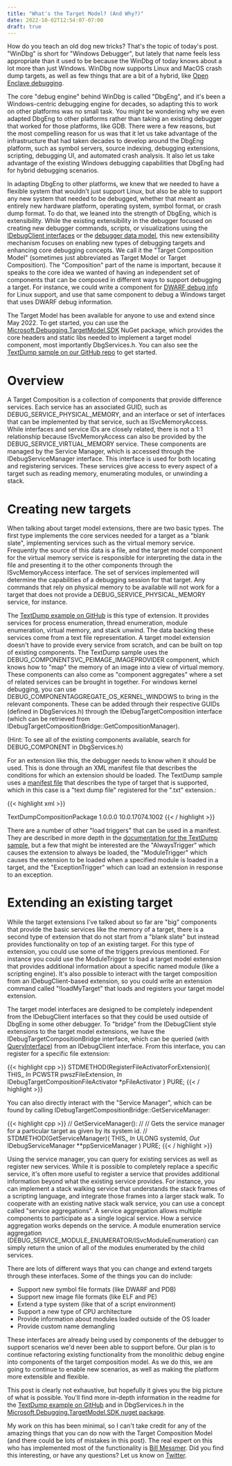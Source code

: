 ```yaml
---
title: "What's the Target Model? (And Why?)"
date: 2022-10-02T12:54:07-07:00
draft: true
---
```


How do you teach an old dog new tricks? That's the topic of today's post. "WinDbg" is short for "Windows Debugger", but lately that name feels less appropriate than it used to be because the WinDbg of today knows about a lot more than just Windows. WinDbg now supports Linux and MacOS crash dump targets, as well as few things that are a bit of a hybrid, like [Open Enclave debugging](https://learn.microsoft.com/en-us/windows-hardware/drivers/debugger/open-enclave-debugging).

The core "debug engine" behind WinDbg is called "DbgEng", and it's been a Windows-centric debugging engine for decades, so adapting this to work on other platforms was no small task. You might be wondering why we even adapted DbgEng to other platforms rather than taking an existing debugger that worked for those platforms, like GDB. There were a few reasons, but the most compelling reason for us was that it let us take advantage of the infrastructure that had taken decades to develop around the DbgEng platform, such as symbol servers, source indexing, debugging extensions, scripting, debugging UI, and automated crash analysis. It also let us take advantage of the existing Windows debugging capabilities that DbgEng had for hybrid debugging scenarios.

In adapting DbgEng to other platforms, we knew that we needed to have a flexible system that wouldn't just support Linux, but also be able to support any new system that needed to be debugged, whether that meant an entirely new hardware platform, operating system, symbol format, or crash dump format. To do that, we leaned into the strength of DbgEng, which is extensibility. While the existing extensibility in the debugger focused on creating new debugger commands, scripts, or visualizations using the [IDebugClient interfaces](https://learn.microsoft.com/en-us/windows-hardware/drivers/ddi/dbgeng/nn-dbgeng-idebugclient) or the [debugger data model](whats-the-data-model.md), this new extensibility mechanism focuses on enabling new types of debugging targets and enhancing core debugging concepts. We call it the "Target Composition Model" (sometimes just abbreviated as Target Model or Target Composition). The "Composition" part of the name is important, because it speaks to the core idea we wanted of having an independent set of components that can be composed in different ways to support debugging a target. For instance, we could write a component for [DWARF debug info](https://en.wikipedia.org/wiki/DWARF) for Linux support, and use that same component to debug a Windows target that uses DWARF debug information. 

The Target Model has been available for anyone to use and extend since May 2022. To get started, you can use the [Microsoft.Debugging.TargetModel.SDK](https://www.nuget.org/packages/Microsoft.Debugging.TargetModel.SDK) NuGet package, which provides the core headers and static libs needed to implement a target model component, most importantly DbgServices.h. You can also see the [TextDump sample on our GitHub repo](https://github.com/microsoft/WinDbg-Samples/tree/master/TargetComposition/TextDump) to get started.

# Overview

A Target Composition is a collection of components that provide difference services. Each service has an associated GUID, such as DEBUG_SERVICE_PHYSICAL_MEMORY, and an interface or set of interfaces that can be implemented by that service, such as ISvcMemoryAccess. While interfaces and service IDs are closely related, there is not a 1:1 relationship because ISvcMemoryAccess can also be provided by the DEBUG_SERVICE_VIRTUAL_MEMORY service. These components are managed by the Service Manager, which is accessed through the IDebugServiceManager interface. This interface is used for both locating and registering services. These services give access to every aspect of a target such as reading memory, enumerating modules, or unwinding a stack.

# Creating new targets

When talking about target model extensions, there are two basic types. The first type implements the core services needed for a target as a "blank slate", implementing services such as the virtual memory service. Frequently the source of this data is a file, and the target model component for the virtual memory service is responsible for interpreting the data in the file and presenting it to the other components through the ISvcMemoryAccess interface. The set of services implemented will determine the capabilities of a debugging session for that target. Any commands that rely on physical memory to be available will not work for a target that does not provide a DEBUG_SERVICE_PHYSICAL_MEMORY service, for instance.

The [TextDump example on GitHub](https://github.com/microsoft/WinDbg-Samples/tree/master/TargetComposition/TextDump) is this type of extension. It provides services for process enumeration, thread enumeration, module enumeration, virtual memory, and stack unwind. The data backing these services come from a text file representation. A target model extension doesn't have to provide every service from scratch, and can be built on top of existing components. The TextDump sample uses the DEBUG_COMPONENTSVC_PEIMAGE_IMAGEPROVIDER component, which knows how to "map" the memory of an image into a view of virtual memory. These components can also come as "component aggregates" where a set of related services can be brought in together. For windows kernel debugging, you can use DEBUG_COMPONENTAGGREGATE_OS_KERNEL_WINDOWS to bring in the relevant components. These can be added through their respective GUIDs (defined in DbgServices.h) through the IDebugTargetComposition interface (which can be retrieved from IDebugTargetCompositionBridge::GetCompositionManager).

(Hint: To see all of the existing components available, search for DEBUG_COMPONENT in DbgServices.h)

For an extension like this, the debugger needs to know when it should be used. This is done through an XML manifest file that describes the conditions for which an extension should be loaded. The TextDump sample uses a [manifest file](https://github.com/microsoft/WinDbg-Samples/blob/master/TargetComposition/TextDump/TextDump_GalleryManifest.xml) that describes the type of target that is supported, which in this case is a "text dump file" registered for the ".txt" extension.:

{{< highlight xml >}}
<?xml version="1.0" encoding="utf-8"?>
<ExtensionPackages Version="1.0.0.0" Compression="none">
  <ExtensionPackage>
    <Name>TextDumpCompositionPackage</Name>
    <Version>1.0.0.0</Version>
    <MinDebuggerSupported>10.0.17074.1002</MinDebuggerSupported>
    <Components>
        <BinaryComponent Name="TextDumpComposition" Type="Engine">
            <LoadTriggers>
                <TriggerSet>
                    <IdentifyTargetTrigger FileExtension="txt" />
                </TriggerSet>
            </LoadTriggers>
            <Files>
                <File Architecture="amd64" Module="amd64\TextDumpComposition.dll" FilePathKind="RepositoryRelative"/>
            </Files>
        </BinaryComponent>
    </Components>
  </ExtensionPackage>
</ExtensionPackages>
{{< / highlight >}}

There are a number of other "load triggers" that can be used in a manifest. They are described in more depth in the [documentation for the TextDump sample](https://github.com/microsoft/WinDbg-Samples/blob/master/TargetComposition/TextDump/Readme.txt), but a few that might be interested are the "AlwaysTrigger" which causes the extension to always be loaded, the "ModuleTrigger" which causes the extension to be loaded when a specified module is loaded in a target, and the "ExceptionTrigger" which can load an extension in response to an exception.

# Extending an existing target

While the target extensions I've talked about so far are "big" components that provide the basic services like the memory of a target, there is a second type of extension that do not start from a "blank slate" but instead provides functionality on top of an existing target. For this type of extension, you could use some of the triggers previous mentioned. For instance you could use the ModuleTrigger to load a target model extension that provides additional information about a specific named module (like a scripting engine). It's also possible to interact with the target composition from an IDebugClient-based extension, so you could write an extension command called "!loadMyTarget" that loads and registers your target model extension.

The target model interfaces are designed to be completely independent from the IDebugClient interfaces so that they could be used outside of DbgEng in some other debugger. To "bridge" from the IDebugClient style extensions to the target model extensions, we have the IDebugTargetCompositionBridge interface, which can be queried (with [QueryInterface](https://learn.microsoft.com/en-us/windows/win32/api/unknwn/nf-unknwn-iunknown-queryinterface(refiid_void))) from an IDebugClient interface. From this interface, you can register for a specific file extension:

{{< highlight cpp >}}
STDMETHOD(RegisterFileActivatorForExtension)(
    THIS_
    _In_ PCWSTR pwszFileExtension,
    _In_ IDebugTargetCompositionFileActivator *pFileActivator
    ) PURE;
{{< / highlight >}}

You can also directly interact with the "Service Manager", which can be found by calling IDebugTargetCompositionBridge::GetServiceManager:

{{< highlight cpp >}}
// GetServiceManager():
//
// Gets the service manager for a particular target as given by its system id.
//
STDMETHOD(GetServiceManager)(
    THIS_
    _In_ ULONG systemId,
    _Out_ IDebugServiceManager **ppServiceManager
    ) PURE;
{{< / highlight >}}

Using the service manager, you can query for existing services as well as register new services. While it is possible to completely replace a specific service, it's often more useful to register a service that provides additional information beyond what the existing service provides. For instance, you can implement a stack walking service that understands the stack frames of a scripting language, and integrate those frames into a larger stack walk. To cooperate with an existing native stack walk service, you can use a concept called "service aggregations". A service aggregation allows multiple components to participate as a single logical service. How a service aggregation works depends on the service. A module enumeration service aggregation (DEBUG_SERVICE_MODULE_ENUMERATOR/ISvcModuleEnumeration) can simply return the union of all of the modules enumerated by the child services.

There are lots of different ways that you can change and extend targets through these interfaces. Some of the things you can do include:

* Support new symbol file formats (like DWARF and PDB)
* Support new image file formats (like ELF and PE)
* Extend a type system (like that of a script environment)
* Support a new type of CPU architecture
* Provide information about modules loaded outside of the OS loader 
* Provide custom name demangling

These interfaces are already being used by components of the debugger to support scenarios we'd never been able to support before. Our plan is to continue refactoring existing functionality from the monolithic debug engine into components of the target composition model. As we do this, we are going to continue to enable new scenarios, as well as making the platform more extensible and flexible.

This post is clearly not exhaustive, but hopefully it gives you the big picture of what is possible. You'll find more in-depth information in the readme for the [TextDump example on GitHub](https://github.com/microsoft/WinDbg-Samples/blob/master/TargetComposition/TextDump/Readme.txt) and in DbgServices.h in the [Microsoft.Debugging.TargetModel.SDK nuget package](https://www.nuget.org/packages/Microsoft.Debugging.TargetModel.SDK).

My work on this has been minimal, so I can't take credit for any of the amazing things that you can do now with the Target Composition Model (and there could be lots of mistakes in this post). The real expert on this who has implemented most of the functionality is [Bill Messmer](https://twitter.com/wmessmer). Did you find this interesting, or have any questions? Let us know on [Twitter](https://twitter.com/wmessmer).